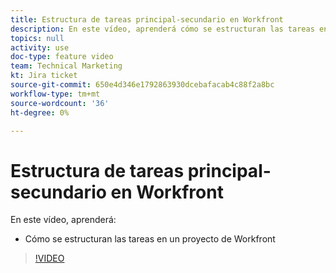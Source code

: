 ```yaml
---
title: Estructura de tareas principal-secundario en Workfront
description: En este vídeo, aprenderá cómo se estructuran las tareas en un proyecto de Workfront
topics: null
activity: use
doc-type: feature video
team: Technical Marketing
kt: Jira ticket
source-git-commit: 650e4d346e1792863930dcebafacab4c88f2a8bc
workflow-type: tm+mt
source-wordcount: '36'
ht-degree: 0%

---
```


# Estructura de tareas principal-secundario en Workfront

En este vídeo, aprenderá:

* Cómo se estructuran las tareas en un proyecto de Workfront

>[!VIDEO](https://video.tv.adobe.com/v/335087/?quality=12&learn=on)
